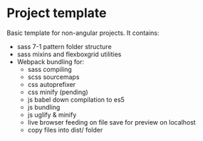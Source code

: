 # Project template

Basic template for non-angular projects. It contains:

  - sass 7-1 pattern folder structure
  - sass mixins and flexboxgrid utilities
  - Webpack bundling for:
    - sass compiling
    - scss sourcemaps
    - css autoprefixer
    - css minify (pending)
    - js babel down compilation to es5
    - js bundling
    - js uglify & minify
    - live browser feeding on file save for preview on localhost
    - copy files into dist/ folder